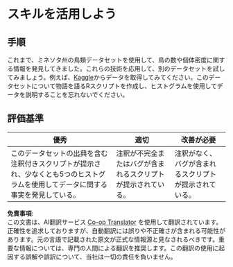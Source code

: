 <!--
CO_OP_TRANSLATOR_METADATA:
{
  "original_hash": "a233d542512136c4dd29aad38ca0175f",
  "translation_date": "2025-08-25T18:16:26+00:00",
  "source_file": "3-Data-Visualization/R/10-visualization-distributions/assignment.md",
  "language_code": "ja"
}
-->
# スキルを活用しよう

## 手順

これまで、ミネソタ州の鳥類データセットを使用して、鳥の数や個体密度に関する情報を発見してきました。これらの技術を応用して、別のデータセットを試してみましょう。例えば、[Kaggle](https://www.kaggle.com/)からデータを取得してみてください。このデータセットについて物語を語るRスクリプトを作成し、ヒストグラムを使用してデータを説明することを忘れないでください。

## 評価基準

優秀 | 適切 | 改善が必要
--- | --- | --- |
このデータセットの出典を含む注釈付きスクリプトが提示され、少なくとも5つのヒストグラムを使用してデータに関する事実を発見している。 | 注釈が不完全またはバグが含まれるスクリプトが提示されている。 | 注釈がなく、バグが含まれるスクリプトが提示されている。

**免責事項**:  
この文書は、AI翻訳サービス [Co-op Translator](https://github.com/Azure/co-op-translator) を使用して翻訳されています。正確性を追求しておりますが、自動翻訳には誤りや不正確さが含まれる可能性があります。元の言語で記載された原文が正式な情報源と見なされるべきです。重要な情報については、専門の人間による翻訳を推奨します。この翻訳の使用に起因する誤解や誤訳について、当社は一切の責任を負いません。